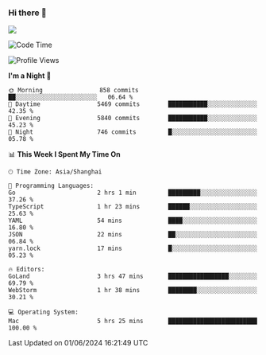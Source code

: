 ### Hi there 👋

<!--
**JJAYCHEN1e/jjaychen1e** is a ✨ _special_ ✨ repository because its `README.md` (this file) appears on your GitHub profile.

Here are some ideas to get you started:

- 🔭 I’m currently working on ...
- 🌱 I’m currently learning ...
- 👯 I’m looking to collaborate on ...
- 🤔 I’m looking for help with ...
- 💬 Ask me about ...
- 📫 How to reach me: ...
- 😄 Pronouns: ...
- ⚡ Fun fact: ...
-->

[![](https://github-readme-stats.vercel.app/api?username=jjaychen1e&show_icons=true)](https://github.com/jjaychen1e/github-readme-stats?count_private=true)

<!--START_SECTION:waka-->
![Code Time](http://img.shields.io/badge/Code%20Time-1%2C187%20hrs%2039%20mins-blue)

![Profile Views](http://img.shields.io/badge/Profile%20Views-10-blue)

**I'm a Night 🦉** 

```text
🌞 Morning                858 commits         ██░░░░░░░░░░░░░░░░░░░░░░░   06.64 % 
🌆 Daytime                5469 commits        ███████████░░░░░░░░░░░░░░   42.35 % 
🌃 Evening                5840 commits        ███████████░░░░░░░░░░░░░░   45.23 % 
🌙 Night                  746 commits         █░░░░░░░░░░░░░░░░░░░░░░░░   05.78 % 
```


📊 **This Week I Spent My Time On** 

```text
🕑︎ Time Zone: Asia/Shanghai

💬 Programming Languages: 
Go                       2 hrs 1 min         █████████░░░░░░░░░░░░░░░░   37.26 % 
TypeScript               1 hr 23 mins        ██████░░░░░░░░░░░░░░░░░░░   25.63 % 
YAML                     54 mins             ████░░░░░░░░░░░░░░░░░░░░░   16.80 % 
JSON                     22 mins             ██░░░░░░░░░░░░░░░░░░░░░░░   06.84 % 
yarn.lock                17 mins             █░░░░░░░░░░░░░░░░░░░░░░░░   05.23 % 

🔥 Editors: 
GoLand                   3 hrs 47 mins       █████████████████░░░░░░░░   69.79 % 
WebStorm                 1 hr 38 mins        ████████░░░░░░░░░░░░░░░░░   30.21 % 

💻 Operating System: 
Mac                      5 hrs 25 mins       █████████████████████████   100.00 % 
```


 Last Updated on 01/06/2024 16:21:49 UTC
<!--END_SECTION:waka-->
